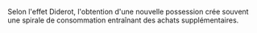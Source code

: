 Selon l'effet Diderot, l'obtention d'une nouvelle possession crée souvent une spirale de consommation entraînant des achats supplémentaires.
